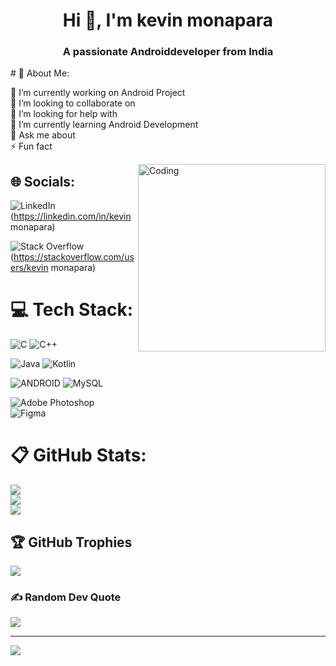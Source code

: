 <h1 align="center">Hi 👋, I'm kevin monapara</h1>
<h3 align="center">A passionate 
Androiddeveloper from India</h3>
# 💫 About Me:

🔭 I’m currently working on Android Project<br>👯 I’m looking to collaborate on<br>🤝 I’m looking for help with<br>🌱 I’m currently learning Android Development<br>💬 Ask me about<br>⚡ Fun fact

<img align="right" alt="Coding" width="300" src="https://github.com/kevin-monapara89/kevin-monapara89/assets/120078202/d4f95629-be7a-44a9-91bc-4abe2a601c96">

## 🌐 Socials:
![LinkedIn](https://img.shields.io/badge/LinkedIn-%230077B5.svg?logo=linkedin&logoColor=white)(https://linkedin.com/in/kevin monapara) 

![Stack Overflow](https://img.shields.io/badge/-Stackoverflow-FE7A16?logo=stack-overflow&logoColor=white)(https://stackoverflow.com/users/kevin monapara) 

# 💻 Tech Stack:
![C](https://img.shields.io/badge/c-%2300599C.svg?style=for-the-badge&logo=c&logoColor=white) 
![C++](https://img.shields.io/badge/c++-%2300599C.svg?style=for-the-badge&logo=c%2B%2B&logoColor=white) 

![Java](https://img.shields.io/badge/java-%23ED8B00.svg?style=for-the-badge&logo=java&logoColor=white)
![Kotlin](https://img.shields.io/badge/kotlin-%230095D5.svg?style=for-the-badge&logo=kotlin&logoColor=white) 

![ANDROID](https://img.shields.io/badge/android-%2320232a.svg?style=for-the-badge&logo=android&logoColor=%a4c639) 
![MySQL](https://img.shields.io/badge/mysql-%2300f.svg?style=for-the-badge&logo=mysql&logoColor=white) 

![Adobe Photoshop](https://img.shields.io/badge/adobephotoshop-%2331A8FF.svg?style=for-the-badge&logo=adobephotoshop&logoColor=white) 	
![Figma](https://img.shields.io/badge/figma-%23F24E1E.svg?style=for-the-badge&logo=figma&logoColor=white)
# 📋 GitHub Stats:
![](https://github-readme-stats.vercel.app/api?username=kevin-monapara89&theme=ayu-mirage&hide_border=true&include_all_commits=true&count_private=false)<br/>
![](https://github-readme-streak-stats.herokuapp.com/?user=kevin-monapara89&theme=ayu-mirage&hide_border=true)<br/>
![](https://github-readme-stats.vercel.app/api/top-langs/?username=kevin-monapara89&theme=ayu-mirage&hide_border=true&include_all_commits=true&count_private=false&layout=compact)

## 🏆 GitHub Trophies
![](https://github-profile-trophy.vercel.app/?username=kevin-monapara89&theme=radical&no-frame=true&no-bg=false&margin-w=4)

### ✍️ Random Dev Quote
![](https://quotes-github-readme.vercel.app/api?type=horizontal&theme=radical)

---
[![](https://visitcount.itsvg.in/api?id=kevin-monapara89&icon=6&color=10)](https://visitcount.itsvg.in)

<!-- Proudly created with GPRM ( https://gprm.itsvg.in ) -->
